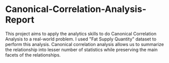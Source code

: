 # Canonical-Correlation-Analysis-Report
This project aims to apply the analytics skills to do  Canonical Correlation Analysis to a real-world problem. I used "Fat Supply Quantity" dataset to perform this analysis. Canonical correlation analysis allows us to summarize the relationship into lesser number of statistics while preserving the main facets of the relationships.
